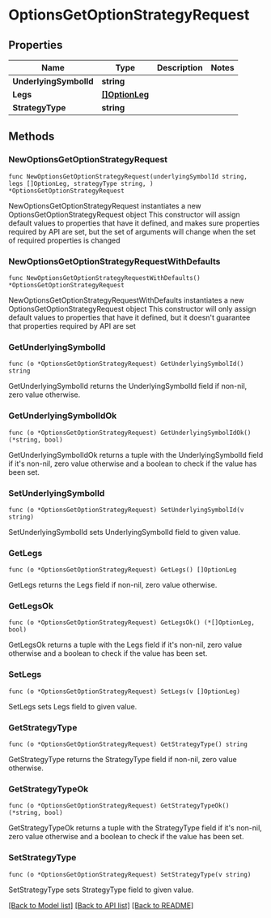 # OptionsGetOptionStrategyRequest

## Properties

Name | Type | Description | Notes
------------ | ------------- | ------------- | -------------
**UnderlyingSymbolId** | **string** |  | 
**Legs** | [**[]OptionLeg**](OptionLeg.md) |  | 
**StrategyType** | **string** |  | 

## Methods

### NewOptionsGetOptionStrategyRequest

`func NewOptionsGetOptionStrategyRequest(underlyingSymbolId string, legs []OptionLeg, strategyType string, ) *OptionsGetOptionStrategyRequest`

NewOptionsGetOptionStrategyRequest instantiates a new OptionsGetOptionStrategyRequest object
This constructor will assign default values to properties that have it defined,
and makes sure properties required by API are set, but the set of arguments
will change when the set of required properties is changed

### NewOptionsGetOptionStrategyRequestWithDefaults

`func NewOptionsGetOptionStrategyRequestWithDefaults() *OptionsGetOptionStrategyRequest`

NewOptionsGetOptionStrategyRequestWithDefaults instantiates a new OptionsGetOptionStrategyRequest object
This constructor will only assign default values to properties that have it defined,
but it doesn't guarantee that properties required by API are set

### GetUnderlyingSymbolId

`func (o *OptionsGetOptionStrategyRequest) GetUnderlyingSymbolId() string`

GetUnderlyingSymbolId returns the UnderlyingSymbolId field if non-nil, zero value otherwise.

### GetUnderlyingSymbolIdOk

`func (o *OptionsGetOptionStrategyRequest) GetUnderlyingSymbolIdOk() (*string, bool)`

GetUnderlyingSymbolIdOk returns a tuple with the UnderlyingSymbolId field if it's non-nil, zero value otherwise
and a boolean to check if the value has been set.

### SetUnderlyingSymbolId

`func (o *OptionsGetOptionStrategyRequest) SetUnderlyingSymbolId(v string)`

SetUnderlyingSymbolId sets UnderlyingSymbolId field to given value.


### GetLegs

`func (o *OptionsGetOptionStrategyRequest) GetLegs() []OptionLeg`

GetLegs returns the Legs field if non-nil, zero value otherwise.

### GetLegsOk

`func (o *OptionsGetOptionStrategyRequest) GetLegsOk() (*[]OptionLeg, bool)`

GetLegsOk returns a tuple with the Legs field if it's non-nil, zero value otherwise
and a boolean to check if the value has been set.

### SetLegs

`func (o *OptionsGetOptionStrategyRequest) SetLegs(v []OptionLeg)`

SetLegs sets Legs field to given value.


### GetStrategyType

`func (o *OptionsGetOptionStrategyRequest) GetStrategyType() string`

GetStrategyType returns the StrategyType field if non-nil, zero value otherwise.

### GetStrategyTypeOk

`func (o *OptionsGetOptionStrategyRequest) GetStrategyTypeOk() (*string, bool)`

GetStrategyTypeOk returns a tuple with the StrategyType field if it's non-nil, zero value otherwise
and a boolean to check if the value has been set.

### SetStrategyType

`func (o *OptionsGetOptionStrategyRequest) SetStrategyType(v string)`

SetStrategyType sets StrategyType field to given value.



[[Back to Model list]](../README.md#documentation-for-models) [[Back to API list]](../README.md#documentation-for-api-endpoints) [[Back to README]](../README.md)



